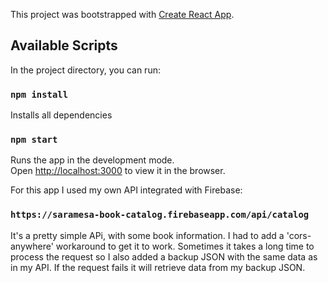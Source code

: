 This project was bootstrapped with [Create React App](https://github.com/facebook/create-react-app).

## Available Scripts

In the project directory, you can run:

### `npm install`

Installs all dependencies

### `npm start`

Runs the app in the development mode.<br>
Open [http://localhost:3000](http://localhost:3000) to view it in the browser.

For this app I used my own API integrated with Firebase: 

### `https://saramesa-book-catalog.firebaseapp.com/api/catalog`

It's a pretty simple APi, with some book information. I had to add a 'cors-anywhere' workaround to get it to work. Sometimes it takes a long time to process the request so I also added a backup JSON with the same data as in my API. If the request fails it will retrieve data from my backup JSON.